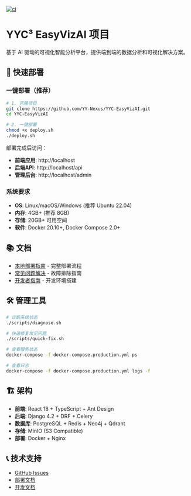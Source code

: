 [![ci](https://github.com/YY-Nexus/YYC-EasyVizAI/actions/workflows/buid.yml/badge.svg)](https://github.com/YY-Nexus/YYC-EasyVizAI/actions/workflows/buid.yml)

# YYC³ EasyVizAI 项目

基于 AI 驱动的可视化智能分析平台，提供端到端的数据分析和可视化解决方案。

## 🚀 快速部署

### 一键部署（推荐）

```bash
# 1. 克隆项目
git clone https://github.com/YY-Nexus/YYC-EasyVizAI.git
cd YYC-EasyVizAI

# 2. 一键部署
chmod +x deploy.sh
./deploy.sh
```

部署完成后访问：
- **前端应用**: http://localhost
- **后端API**: http://localhost/api  
- **管理后台**: http://localhost/admin

### 系统要求

- **OS**: Linux/macOS/Windows (推荐 Ubuntu 22.04)
- **内存**: 4GB+ (推荐 8GB)
- **存储**: 20GB+ 可用空间
- **软件**: Docker 20.10+, Docker Compose 2.0+

## 📚 文档

- [本地部署指南](docs/deployment/本地部署指南.md) - 完整部署流程
- [常见问题解决](docs/deployment/常见问题解决.md) - 故障排除指南
- [开发者指南](docs/developer/getting_started.md) - 开发环境搭建

## 🛠️ 管理工具

```bash
# 诊断系统状态
./scripts/diagnose.sh

# 快速修复常见问题
./scripts/quick-fix.sh

# 查看服务状态
docker-compose -f docker-compose.production.yml ps

# 查看日志
docker-compose -f docker-compose.production.yml logs -f
```

## 🏗️ 架构

- **前端**: React 18 + TypeScript + Ant Design
- **后端**: Django 4.2 + DRF + Celery
- **数据库**: PostgreSQL + Redis + Neo4j + Qdrant
- **存储**: MinIO (S3 Compatible)
- **部署**: Docker + Nginx

## 📞 技术支持

- [GitHub Issues](https://github.com/YY-Nexus/YYC-EasyVizAI/issues)
- [部署文档](docs/deployment/)
- [开发文档](docs/developer/)
